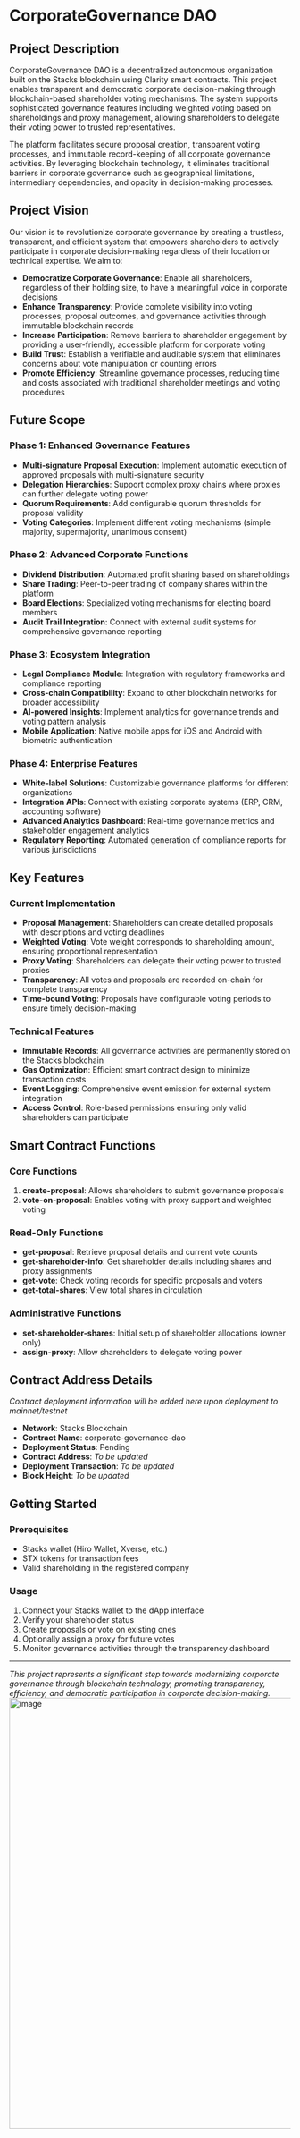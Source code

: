 # CorporateGovernance DAO

## Project Description

CorporateGovernance DAO is a decentralized autonomous organization built on the Stacks blockchain using Clarity smart contracts. This project enables transparent and democratic corporate decision-making through blockchain-based shareholder voting mechanisms. The system supports sophisticated governance features including weighted voting based on shareholdings and proxy management, allowing shareholders to delegate their voting power to trusted representatives.

The platform facilitates secure proposal creation, transparent voting processes, and immutable record-keeping of all corporate governance activities. By leveraging blockchain technology, it eliminates traditional barriers in corporate governance such as geographical limitations, intermediary dependencies, and opacity in decision-making processes.

## Project Vision

Our vision is to revolutionize corporate governance by creating a trustless, transparent, and efficient system that empowers shareholders to actively participate in corporate decision-making regardless of their location or technical expertise. We aim to:

- **Democratize Corporate Governance**: Enable all shareholders, regardless of their holding size, to have a meaningful voice in corporate decisions
- **Enhance Transparency**: Provide complete visibility into voting processes, proposal outcomes, and governance activities through immutable blockchain records
- **Increase Participation**: Remove barriers to shareholder engagement by providing a user-friendly, accessible platform for corporate voting
- **Build Trust**: Establish a verifiable and auditable system that eliminates concerns about vote manipulation or counting errors
- **Promote Efficiency**: Streamline governance processes, reducing time and costs associated with traditional shareholder meetings and voting procedures

## Future Scope

### Phase 1: Enhanced Governance Features
- **Multi-signature Proposal Execution**: Implement automatic execution of approved proposals with multi-signature security
- **Delegation Hierarchies**: Support complex proxy chains where proxies can further delegate voting power
- **Quorum Requirements**: Add configurable quorum thresholds for proposal validity
- **Voting Categories**: Implement different voting mechanisms (simple majority, supermajority, unanimous consent)

### Phase 2: Advanced Corporate Functions
- **Dividend Distribution**: Automated profit sharing based on shareholdings
- **Share Trading**: Peer-to-peer trading of company shares within the platform
- **Board Elections**: Specialized voting mechanisms for electing board members
- **Audit Trail Integration**: Connect with external audit systems for comprehensive governance reporting

### Phase 3: Ecosystem Integration
- **Legal Compliance Module**: Integration with regulatory frameworks and compliance reporting
- **Cross-chain Compatibility**: Expand to other blockchain networks for broader accessibility
- **AI-powered Insights**: Implement analytics for governance trends and voting pattern analysis
- **Mobile Application**: Native mobile apps for iOS and Android with biometric authentication

### Phase 4: Enterprise Features
- **White-label Solutions**: Customizable governance platforms for different organizations
- **Integration APIs**: Connect with existing corporate systems (ERP, CRM, accounting software)
- **Advanced Analytics Dashboard**: Real-time governance metrics and stakeholder engagement analytics
- **Regulatory Reporting**: Automated generation of compliance reports for various jurisdictions

## Key Features

### Current Implementation
- **Proposal Management**: Shareholders can create detailed proposals with descriptions and voting deadlines
- **Weighted Voting**: Vote weight corresponds to shareholding amount, ensuring proportional representation
- **Proxy Voting**: Shareholders can delegate their voting power to trusted proxies
- **Transparency**: All votes and proposals are recorded on-chain for complete transparency
- **Time-bound Voting**: Proposals have configurable voting periods to ensure timely decision-making

### Technical Features
- **Immutable Records**: All governance activities are permanently stored on the Stacks blockchain
- **Gas Optimization**: Efficient smart contract design to minimize transaction costs
- **Event Logging**: Comprehensive event emission for external system integration
- **Access Control**: Role-based permissions ensuring only valid shareholders can participate

## Smart Contract Functions

### Core Functions
1. **create-proposal**: Allows shareholders to submit governance proposals
2. **vote-on-proposal**: Enables voting with proxy support and weighted voting

### Read-Only Functions
- **get-proposal**: Retrieve proposal details and current vote counts
- **get-shareholder-info**: Get shareholder details including shares and proxy assignments
- **get-vote**: Check voting records for specific proposals and voters
- **get-total-shares**: View total shares in circulation

### Administrative Functions
- **set-shareholder-shares**: Initial setup of shareholder allocations (owner only)
- **assign-proxy**: Allow shareholders to delegate voting power

## Contract Address Details

*Contract deployment information will be added here upon deployment to mainnet/testnet*

- **Network**: Stacks Blockchain
- **Contract Name**: corporate-governance-dao
- **Deployment Status**: Pending
- **Contract Address**: *To be updated*
- **Deployment Transaction**: *To be updated*
- **Block Height**: *To be updated*

## Getting Started

### Prerequisites
- Stacks wallet (Hiro Wallet, Xverse, etc.)
- STX tokens for transaction fees
- Valid shareholding in the registered company

### Usage
1. Connect your Stacks wallet to the dApp interface
2. Verify your shareholder status
3. Create proposals or vote on existing ones
4. Optionally assign a proxy for future votes
5. Monitor governance activities through the transparency dashboard

---

*This project represents a significant step towards modernizing corporate governance through blockchain technology, promoting transparency, efficiency, and democratic participation in corporate decision-making.*
<img width="1359" height="771" alt="image" src="https://github.com/user-attachments/assets/fa4d7c0e-25b0-4f04-ac36-a3a66244b2ca" />
